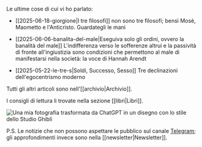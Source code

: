 Le ultime cose di cui vi ho parlato:

- [[2025-06-18-giorgione|I tre filosofi]] non sono tre filosofi; bensì Mosè, Maometto e l'Anticristo. Guardategli le mani

- [[2025-06-06-banalita-del-male|Eseguiva solo gli ordini, ovvero la banalità del male]] L'indifferenza verso le sofferenze altrui e la passività di fronte all'ingiustizia sono condizioni che permettono al male di manifestarsi nella società: la voce di Hannah Arendt

- [[2025-05-22-le-tre-s|Soldi, Successo, Sesso]] Tre declinazioni dell'egocentrismo moderno

Tutti gli altri articoli sono nell'[[archivio|Archivio]].

I consigli di lettura li trovate nella sezione [[libri|Libri]].

![Una mia fotografia trasformata da ChatGPT in un disegno con lo stile dello Studio Ghibli](profilo-ghibli.jpg)

P.S. Le notizie che non possono aspettare le pubblico sul canale [Telegram](https://t.me/yuridiprodo); gli approfondimenti invece sono nella [[newsletter|Newsletter]].